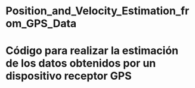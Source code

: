 # Position_and_Velocity_Estimation_from_GPS_Data
# Código para realizar la estimación de los datos obtenidos por un dispositivo receptor GPS
